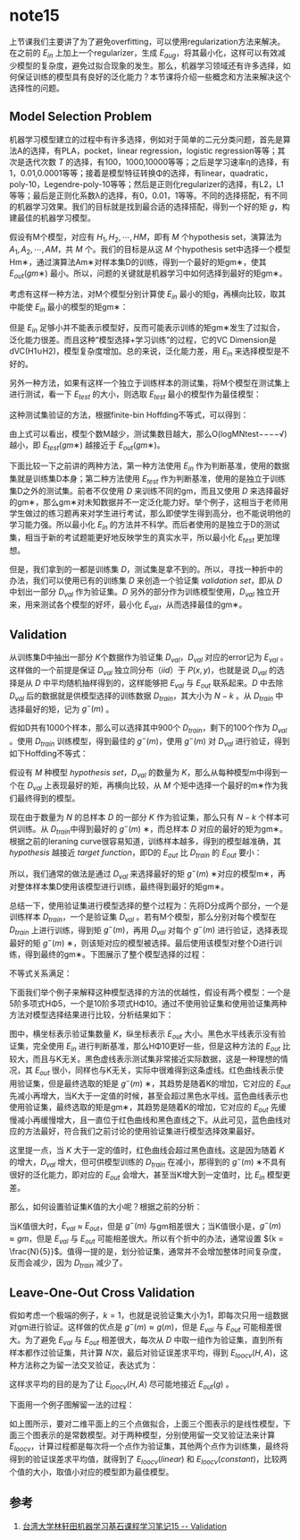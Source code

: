 # note15

上节课我们主要讲了为了避免overfitting，可以使用regularization方法来解决。在之前的 ${E_{in}}$ 上加上一个regularizer，生成 ${E_{aug}}$，将其最小化，这样可以有效减少模型的复杂度，避免过拟合现象的发生。那么，机器学习领域还有许多选择，如何保证训练的模型具有良好的泛化能力？本节课将介绍一些概念和方法来解决这个选择性的问题。

## Model Selection Problem

机器学习模型建立的过程中有许多选择，例如对于简单的二元分类问题，首先是算法A的选择，有PLA，pocket，linear regression，logistic regression等等；其次是迭代次数 ${T}$ 的选择，有100，1000,10000等等；之后是学习速率η的选择，有1，0.01,0.0001等等；接着是模型特征转换Φ的选择，有linear，quadratic，poly-10，Legendre-poly-10等等；然后是正则化regularizer的选择，有L2，L1等等；最后是正则化系数λ的选择，有0，0.01，1等等。不同的选择搭配，有不同的机器学习效果。我们的目标就是找到最合适的选择搭配，得到一个好的矩 ${g}$，构建最佳的机器学习模型。

假设有M个模型，对应有 ${H_1,H_2, \cdots ,HM}$，即有 ${M}$ 个hypothesis set，演算法为 ${A_1, A_2,\cdots ,AM}$，共 ${M}$ 个。我们的目标是从这 ${M}$ 个hypothesis set中选择一个模型Hm∗，通过演算法Am∗对样本集D的训练，得到一个最好的矩gm∗，使其 ${E_{out}(gm∗)}$ 最小。所以，问题的关键就是机器学习中如何选择到最好的矩gm∗。

考虑有这样一种方法，对M个模型分别计算使 ${E_{in}}$ 最小的矩g，再横向比较，取其中能使 ${E_{in}}$ 最小的模型的矩gm∗：

但是 ${E_{in}}$ 足够小并不能表示模型好，反而可能表示训练的矩gm∗发生了过拟合，泛化能力很差。而且这种“模型选择+学习训练”的过程，它的VC Dimension是dVC(H1∪H2)，模型复杂度增加。总的来说，泛化能力差，用 ${E_{in}}$ 来选择模型是不好的。

另外一种方法，如果有这样一个独立于训练样本的测试集，将M个模型在测试集上进行测试，看一下 ${E_{test}}$ 的大小，则选取 ${E_{test}}$ 最小的模型作为最佳模型：

这种测试集验证的方法，根据finite-bin Hoffding不等式，可以得到：

由上式可以看出，模型个数M越少，测试集数目越大，那么O(logMNtest−−−−√)越小，即 ${E_{test} (gm∗)}$ 越接近于 ${E_{out} (gm∗)}$。

下面比较一下之前讲的两种方法，第一种方法使用 ${E_{in}}$ 作为判断基准，使用的数据集就是训练集D本身；第二种方法使用 ${E_{test}}$ 作为判断基准，使用的是独立于训练集D之外的测试集。前者不仅使用 ${D}$ 来训练不同的gm，而且又使用 ${D}$ 来选择最好的gm∗，那么gm∗对未知数据并不一定泛化能力好。举个例子，这相当于老师用学生做过的练习题再来对学生进行考试，那么即使学生得到高分，也不能说明他的学习能力强。所以最小化 ${E_{in}}$ 的方法并不科学。而后者使用的是独立于D的测试集，相当于新的考试题能更好地反映学生的真实水平，所以最小化 ${E_{test}}$ 更加理想。

但是，我们拿到的一都是训练集 ${D}$，测试集是拿不到的。所以，寻找一种折中的办法，我们可以使用已有的训练集 ${D}$ 来创造一个验证集 ${validation\ set}$，即从 ${D}$ 中划出一部分 ${D_{val}}$ 作为验证集。${D}$ 另外的部分作为训练模型使用，${D_{val}}$ 独立开来，用来测试各个模型的好坏，最小化 ${E_{val}}$，从而选择最佳的gm∗。

## Validation

从训练集D中抽出一部分 ${K}$个数据作为验证集 ${D_{val}}$，${D_{val}}$ 对应的error记为 ${E_{val}}$ 。这样做的一个前提是保证 ${D_{val}}$ 独立同分布（${iid}$）于 ${P(x,y)}$，也就是说 ${D_{val}}$ 的选择是从 ${D}$ 中平均随机抽样得到的，这样能够把 ${E_{val}}$ 与 ${E_{out}}$ 联系起来。${D}$ 中去除 ${D_{val}}$ 后的数据就是供模型选择的训练数据 ${D_{train}}$，其大小为 ${N-k}$ 。从 ${D_{train}}$ 中选择最好的矩，记为 ${g^{-}(m)}$ 。

假如D共有1000个样本，那么可以选择其中900个 ${D_{train}}$，剩下的100个作为 ${D_{val}}$ 。使用 ${D_{train}}$ 训练模型，得到最佳的 ${g^{−}(m)}$，使用 ${g^{−}(m)}$ 对 ${D_{val}}$ 进行验证，得到如下Hoffding不等式：

假设有 ${M}$ 种模型 ${hypothesis\ set}$，${D_{val}}$ 的数量为 ${K}$，那么从每种模型m中得到一个在 ${D_{val}}$ 上表现最好的矩，再横向比较，从 ${M}$ 个矩中选择一个最好的m∗作为我们最终得到的模型。

现在由于数量为 ${N}$ 的总样本 ${D}$ 的一部分 ${K}$ 作为验证集，那么只有 ${N-k}$ 个样本可供训练。从 ${D_{train}}$中得到最好的 ${g^{−}(m)}$ ∗，而总样本 ${D}$ 对应的最好的矩为gm∗。根据之前的leraning curve很容易知道，训练样本越多，得到的模型越准确，其 ${hypothesis}$ 越接近 ${target\ function}$，即D的 ${E_{out}}$ 比 ${D_{train}}$ 的 ${E_{out}}$ 要小：

所以，我们通常的做法是通过 ${D_{val}}$ 来选择最好的矩 ${g^{−}(m)}$ ∗对应的模型m∗，再对整体样本集D使用该模型进行训练，最终得到最好的矩gm∗。

总结一下，使用验证集进行模型选择的整个过程为：先将D分成两个部分，一个是训练样本 ${D_{train}}$，一个是验证集 ${D_{val}}$ 。若有M个模型，那么分别对每个模型在 ${D_{train}}$ 上进行训练，得到矩 ${g^{−}(m)}$，再用 ${D_{val}}$ 对每个 ${g^{−}(m)}$ 进行验证，选择表现最好的矩 ${g^{−}(m)}$ ∗，则该矩对应的模型被选择。最后使用该模型对整个D进行训练，得到最终的gm∗。下图展示了整个模型选择的过程：

不等式关系满足：

下面我们举个例子来解释这种模型选择的方法的优越性，假设有两个模型：一个是5阶多项式HΦ5，一个是10阶多项式HΦ10。通过不使用验证集和使用验证集两种方法对模型选择结果进行比较，分析结果如下：

图中，横坐标表示验证集数量 ${K}$，纵坐标表示 ${E_{out}}$ 大小。黑色水平线表示没有验证集，完全使用 ${E_{in}}$ 进行判断基准，那么HΦ10更好一些，但是这种方法的 ${E_{out}}$ 比较大，而且与K无关。黑色虚线表示测试集非常接近实际数据，这是一种理想的情况，其 ${E_{out}}$ 很小，同样也与K无关，实际中很难得到这条虚线。红色曲线表示使用验证集，但是最终选取的矩是 ${g^{−}(m)}$ ∗，其趋势是随着K的增加，它对应的 ${E_{out}}$ 先减小再增大，当K大于一定值的时候，甚至会超过黑色水平线。蓝色曲线表示也使用验证集，最终选取的矩是gm∗，其趋势是随着K的增加，它对应的 ${E_{out}}$ 先缓慢减小再缓慢增大，且一直位于红色曲线和黑色直线之下。从此可见，蓝色曲线对应的方法最好，符合我们之前讨论的使用验证集进行模型选择效果最好。

这里提一点，当 ${K}$ 大于一定的值时，红色曲线会超过黑色直线。这是因为随着 ${K}$ 的增大，${D_{val}}$ 增大，但可供模型训练的 ${D_{train}}$ 在减小，那得到的 ${g^{−}(m)}$ ∗不具有很好的泛化能力，即对应的 ${E_{out}}$ 会增大，甚至当K增大到一定值时，比 ${E_{in}}$ 模型更差。

那么，如何设置验证集K值的大小呢？根据之前的分析：

当K值很大时，${E_{val}}$ ≈ ${E_{out}}$，但是 ${g^{-}(m)}$ 与gm相差很大；当K值很小是，${g^{-}(m) \approx gm}$，但是 ${E_{val}}$ 与 ${E_{out}}$ 可能相差很大。所以有个折中的办法，通常设置 ${k = \frac{N}{5}}$。值得一提的是，划分验证集，通常并不会增加整体时间复杂度，反而会减少，因为 ${D_{train}}$ 减少了。

## Leave-One-Out Cross Validation

假如考虑一个极端的例子，${k=1}$，也就是说验证集大小为1，即每次只用一组数据对gm进行验证。这样做的优点是 ${g^{-}(m) \approx g(m)}$，但是 ${E_{val}}$ 与 ${E_{out}}$ 可能相差很大。为了避免 ${E_{val}}$ 与 ${E_{out}}$ 相差很大，每次从 ${D}$ 中取一组作为验证集，直到所有样本都作过验证集，共计算 ${N}$次，最后对验证误差求平均，得到 ${E_{loocv}(H,A)}$，这种方法称之为留一法交叉验证，表达式为：

这样求平均的目的是为了让 ${E_{loocv}(H,A)}$ 尽可能地接近 ${E_{out}(g)}$ 。

下面用一个例子图解留一法的过程：

如上图所示，要对二维平面上的三个点做拟合，上面三个图表示的是线性模型，下面三个图表示的是常数模型。对于两种模型，分别使用留一交叉验证法来计算 ${E_{loocv}}$，计算过程都是每次将一个点作为验证集，其他两个点作为训练集，最终将得到的验证误差求平均值，就得到了 ${E_{loocv}(linear)}$ 和 ${E_{loocv}(constant)}$，比较两个值的大小，取值小对应的模型即为最佳模型。

## 参考

1. [台湾大学林轩田机器学习基石课程学习笔记15 -- Validation](http://blog.csdn.net/red_stone1/article/details/72834968)